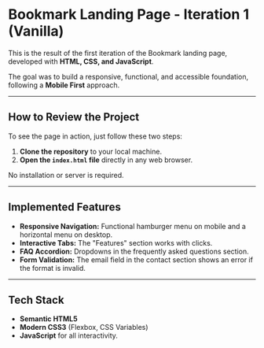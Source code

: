 # Bookmark Landing Page - Iteration 1 (Vanilla)

This is the result of the first iteration of the Bookmark landing page, developed with **HTML, CSS, and JavaScript**.

The goal was to build a responsive, functional, and accessible foundation, following a **Mobile First** approach.

---

## How to Review the Project

To see the page in action, just follow these two steps:

1.  **Clone the repository** to your local machine.
2.  **Open the `index.html` file** directly in any web browser.

No installation or server is required.

---

## Implemented Features

*   **Responsive Navigation:** Functional hamburger menu on mobile and a horizontal menu on desktop.
*   **Interactive Tabs:** The "Features" section works with clicks.
*   **FAQ Accordion:** Dropdowns in the frequently asked questions section.
*   **Form Validation:** The email field in the contact section shows an error if the format is invalid.

---

## Tech Stack

*   **Semantic HTML5**
*   **Modern CSS3** (Flexbox, CSS Variables)
*   **JavaScript** for all interactivity.